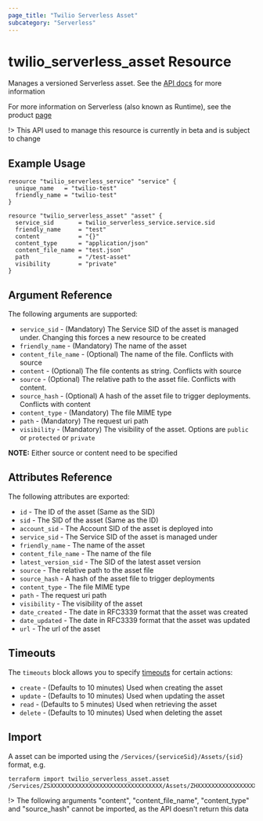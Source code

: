 ```yaml
---
page_title: "Twilio Serverless Asset"
subcategory: "Serverless"
---
```


# twilio_serverless_asset Resource

Manages a versioned Serverless asset. See the [API docs](https://www.twilio.com/docs/runtime/functions-assets-api/api/asset) for more information

For more information on Serverless (also known as Runtime), see the product [page](https://www.twilio.com/runtime)

!> This API used to manage this resource is currently in beta and is subject to change

## Example Usage

```hcl
resource "twilio_serverless_service" "service" {
  unique_name   = "twilio-test"
  friendly_name = "twilio-test"
}

resource "twilio_serverless_asset" "asset" {
  service_sid       = twilio_serverless_service.service.sid
  friendly_name     = "test"
  content           = "{}"
  content_type      = "application/json"
  content_file_name = "test.json"
  path              = "/test-asset"
  visibility        = "private"
}
```

## Argument Reference

The following arguments are supported:

- `service_sid` - (Mandatory) The Service SID of the asset is managed under. Changing this forces a new resource to be created
- `friendly_name` - (Mandatory) The name of the asset
- `content_file_name` - (Optional) The name of the file. Conflicts with source
- `content` - (Optional) The file contents as string. Conflicts with source
- `source` - (Optional) The relative path to the asset file. Conflicts with content.
- `source_hash` - (Optional) A hash of the asset file to trigger deployments. Conflicts with content
- `content_type` - (Mandatory) The file MIME type
- `path` - (Mandatory) The request uri path
- `visibility` - (Mandatory) The visibility of the asset. Options are `public` or `protected` or `private`

**NOTE:** Either source or content need to be specified

## Attributes Reference

The following attributes are exported:

- `id` - The ID of the asset (Same as the SID)
- `sid` - The SID of the asset (Same as the ID)
- `account_sid` - The Account SID of the asset is deployed into
- `service_sid` - The Service SID of the asset is managed under
- `friendly_name` - The name of the asset
- `content_file_name` - The name of the file
- `latest_version_sid` - The SID of the latest asset version
- `source` - The relative path to the asset file
- `source_hash` - A hash of the asset file to trigger deployments
- `content_type` - The file MIME type
- `path` - The request uri path
- `visibility` - The visibility of the asset
- `date_created` - The date in RFC3339 format that the asset was created
- `date_updated` - The date in RFC3339 format that the asset was updated
- `url` - The url of the asset

## Timeouts

The `timeouts` block allows you to specify [timeouts](https://www.terraform.io/docs/configuration/resources.html#timeouts) for certain actions:

- `create` - (Defaults to 10 minutes) Used when creating the asset
- `update` - (Defaults to 10 minutes) Used when updating the asset
- `read` - (Defaults to 5 minutes) Used when retrieving the asset
- `delete` - (Defaults to 10 minutes) Used when deleting the asset

## Import

A asset can be imported using the `/Services/{serviceSid}/Assets/{sid}` format, e.g.

```shell
terraform import twilio_serverless_asset.asset /Services/ZSXXXXXXXXXXXXXXXXXXXXXXXXXXXXXXXX/Assets/ZHXXXXXXXXXXXXXXXXXXXXXXXXXXXXXXXX
```

!> The following arguments "content", "content_file_name", "content_type" and "source_hash" cannot be imported, as the API doesn't return this data
